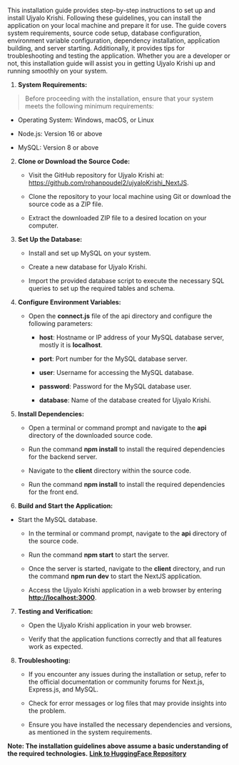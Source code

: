 This installation guide provides step-by-step instructions to set up and
install Ujyalo Krishi. Following these guidelines, you can install the
application on your local machine and prepare it for use. The guide
covers system requirements, source code setup, database configuration,
environment variable configuration, dependency installation, application
building, and server starting. Additionally, it provides tips for
troubleshooting and testing the application. Whether you are a developer
or not, this installation guide will assist you in getting Ujyalo Krishi
up and running smoothly on your system.

1.  **System Requirements:**

> Before proceeding with the installation, ensure that your system meets
> the following minimum requirements:

-   Operating System: Windows, macOS, or Linux

-   Node.js: Version 16 or above

-   MySQL: Version 8 or above

2.  **Clone or Download the Source Code:**

    -   Visit the GitHub repository for Ujyalo Krishi at:
        <https://github.com/rohanpoudel2/ujyaloKrishi_NextJS>.

    -   Clone the repository to your local machine using Git or download
        the source code as a ZIP file.

    -   Extract the downloaded ZIP file to a desired location on your
        computer.

3.  **Set Up the Database:**

    -   Install and set up MySQL on your system.

    -   Create a new database for Ujyalo Krishi.

    -   Import the provided database script to execute the necessary SQL
        queries to set up the required tables and schema.

4.  **Configure Environment Variables:**

    -   Open the **connect.js** file of the api directory and configure
        the following parameters:

        -   **host**: Hostname or IP address of your MySQL database
            server, mostly it is **localhost**.

        -   **port**: Port number for the MySQL database server.

        -   **user**: Username for accessing the MySQL database.

        -   **password**: Password for the MySQL database user.

        -   **database**: Name of the database created for Ujyalo
            Krishi.

5.  **Install Dependencies:**

    -   Open a terminal or command prompt and navigate to the **api**
        directory of the downloaded source code.

    -   Run the command **npm install** to install the required
        dependencies for the backend server.

    -   Navigate to the **client** directory within the source code.

    -   Run the command **npm install** to install the required
        dependencies for the front end.

6.  **Build and Start the Application:**

-   Start the MySQL database.

    -   In the terminal or command prompt, navigate to the **api**
        directory of the source code.

    -   Run the command **npm start** to start the server.

    -   Once the server is started, navigate to the **client**
        directory, and run the command **npm run dev** to start the
        NextJS application.

    -   Access the Ujyalo Krishi application in a web browser by
        entering [**http://localhost:3000**](http://localhost:3000).

7.  **Testing and Verification:**

    -   Open the Ujyalo Krishi application in your web browser.

    -   Verify that the application functions correctly and that all
        features work as expected.

8.  **Troubleshooting:**

    -   If you encounter any issues during the installation or setup,
        refer to the official documentation or community forums for
        Next.js, Express.js, and MySQL.

    -   Check for error messages or log files that may provide insights
        into the problem.

    -   Ensure you have installed the necessary dependencies and
        versions, as mentioned in the system requirements.

**Note: The installation guidelines above assume a basic understanding
of the required technologies.**
[**Link to HuggingFace Repository**](https://huggingface.co/spaces/hacksberg/plant/tree/main)
